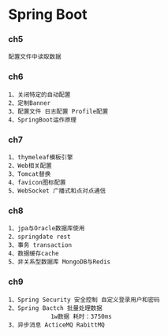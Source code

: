 # Spring Boot

### ch5

    配置文件中读取数据
 
### ch6

    1、关闭特定的自动配置
    2、定制Banner
    3、配置文件 日志配置 Profile配置
    4、SpringBoot运作原理

### ch7

    1、thymeleaf模板引擎
    2、Web相关配置
    3、Tomcat替换
    4、favicon图标配置
    5、WebSocket 广播式和点对点通信
    
### ch8
    
    1、jpa与Oracle数据库使用
    2、springdate rest
    3、事务 transaction
    4、数据缓存cache
    5、非关系型数据库 MongoDB与Redis
        
### ch9
    1、Spring Security 安全控制 自定义登录用户和密码
    2、Spring Bactch 批量处理数据  
                1w数据 耗时：3750ms  
    3、异步消息 ActiceMQ RabittMQ 